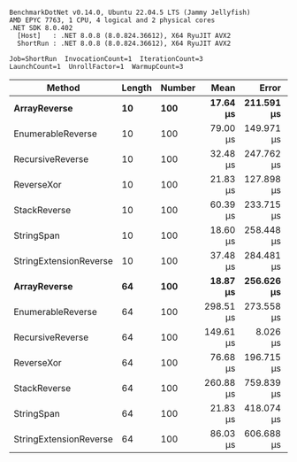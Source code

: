 ```

BenchmarkDotNet v0.14.0, Ubuntu 22.04.5 LTS (Jammy Jellyfish)
AMD EPYC 7763, 1 CPU, 4 logical and 2 physical cores
.NET SDK 8.0.402
  [Host]   : .NET 8.0.8 (8.0.824.36612), X64 RyuJIT AVX2
  ShortRun : .NET 8.0.8 (8.0.824.36612), X64 RyuJIT AVX2

Job=ShortRun  InvocationCount=1  IterationCount=3  
LaunchCount=1  UnrollFactor=1  WarmupCount=3  

```
| Method                 | Length | Number | Mean      | Error      | StdDev    | Median     | Min        | Max       | Allocated |
|----------------------- |------- |------- |----------:|-----------:|----------:|-----------:|-----------:|----------:|----------:|
| **ArrayReverse**           | **10**     | **100**    |  **17.64 μs** | **211.591 μs** | **11.598 μs** |  **11.015 μs** |  **10.876 μs** |  **31.03 μs** |  **10.09 KB** |
| EnumerableReverse      | 10     | 100    |  79.00 μs | 149.971 μs |  8.220 μs |  82.785 μs |  69.570 μs |  84.65 μs |  25.72 KB |
| RecursiveReverse       | 10     | 100    |  32.48 μs | 247.762 μs | 13.581 μs |  26.890 μs |  22.581 μs |  47.96 μs |  33.53 KB |
| ReverseXor             | 10     | 100    |  21.83 μs | 127.898 μs |  7.011 μs |  20.354 μs |  15.675 μs |  29.46 μs |  10.09 KB |
| StackReverse           | 10     | 100    |  60.39 μs | 233.715 μs | 12.811 μs |  53.200 μs |  52.789 μs |  75.18 μs |  31.19 KB |
| StringSpan             | 10     | 100    |  18.60 μs | 258.448 μs | 14.166 μs |  10.600 μs |  10.240 μs |  34.95 μs |   5.41 KB |
| StringExtensionReverse | 10     | 100    |  37.48 μs | 284.481 μs | 15.593 μs |  30.578 μs |  26.530 μs |  55.33 μs |  28.84 KB |
| **ArrayReverse**           | **64**     | **100**    |  **18.87 μs** | **256.626 μs** | **14.067 μs** |  **12.904 μs** |   **8.766 μs** |  **34.93 μs** |  **30.41 KB** |
| EnumerableReverse      | 64     | 100    | 298.51 μs | 273.558 μs | 14.995 μs | 295.260 μs | 285.413 μs | 314.87 μs |  59.31 KB |
| RecursiveReverse       | 64     | 100    | 149.61 μs |   8.026 μs |  0.440 μs | 149.358 μs | 149.358 μs | 150.12 μs | 560.88 KB |
| ReverseXor             | 64     | 100    |  76.68 μs | 196.715 μs | 10.783 μs |  75.640 μs |  66.454 μs |  87.94 μs |  30.41 KB |
| StackReverse           | 64     | 100    | 260.88 μs | 759.839 μs | 41.649 μs | 265.605 μs | 217.064 μs | 299.96 μs |  88.22 KB |
| StringSpan             | 64     | 100    |  21.83 μs | 418.074 μs | 22.916 μs |   8.896 μs |   8.305 μs |  48.29 μs |  15.56 KB |
| StringExtensionReverse | 64     | 100    |  86.03 μs | 606.688 μs | 33.255 μs |  67.046 μs |  66.625 μs | 124.43 μs |  68.69 KB |

